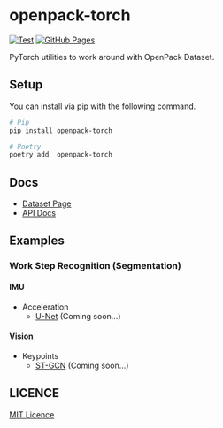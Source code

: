# openpack-torch

[![Test](https://github.com/open-pack/openpack-torch/actions/workflows/test.yaml/badge.svg)](https://github.com/open-pack/openpack-torch/actions/workflows/test.yaml)
[![GitHub Pages](https://github.com/open-pack/openpack-torch/actions/workflows/deploy-docs.yaml/badge.svg)](https://github.com/open-pack/openpack-torch/actions/workflows/deploy-docs.yaml)

PyTorch utilities to work around with OpenPack Dataset.

## Setup

You can install via pip with the following command.

```bash
# Pip
pip install openpack-torch

# Poetry
poetry add  openpack-torch
```

## Docs

- [Dataset Page](https://open-pack.github.io/)
- [API Docs](https://open-pack.github.io/openpack-torch/openpack_torch)

## Examples

### Work Step Recognition (Segmentation)

#### IMU

- Acceleration
  - [U-Net](./examples/unet/) (Coming soon...)

#### Vision

- Keypoints
  - [ST-GCN](./examples/st-gcn)  (Coming soon...)

## LICENCE

[MIT Licence](./LICENSE)
